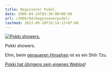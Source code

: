 ```yaml
---
title: Begossener Pudel.
date: 2006-04-24T03:30:00+00:00
url: /2006/04/begossenerpudel/
lastmod: 2023-09-10T19:14:12+07:00
---
```

<div class="flickr">
  <a href="http://www.flickr.com/photos/schreibblogade/134052784/" title="Pokki showers."><img src="//static.flickr.com/56/134052784_72eaf65102.jpg" alt="Pokki showers." /></a></p>

  <p>
    Pokki showers.
  </p>
</div>

Ehm, beim [genaueren Hinsehen][1] ist es ein Shih Tzu.

[Pokki hat übrigens sein eigenes Weblog][2]!

 [1]: http://www.flickr.com/photos/schreibblogade/sets/72057594115508963/
 [2]: http://shih-tzu-phrenia.org/
